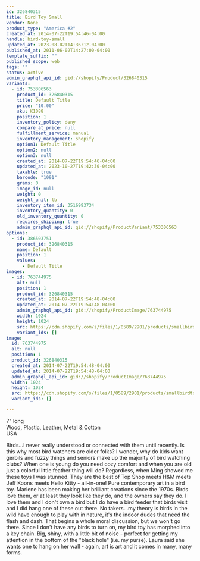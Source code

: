 ```yaml
---
id: 326840315
title: Bird Toy Small
vendor: None
product_type: "America #2"
created_at: 2014-07-22T19:54:46-04:00
handle: bird-toy-small
updated_at: 2023-08-02T14:36:12-04:00
published_at: 2011-06-02T14:27:00-04:00
template_suffix: ""
published_scope: web
tags: ""
status: active
admin_graphql_api_id: gid://shopify/Product/326840315
variants:
  - id: 753306563
    product_id: 326840315
    title: Default Title
    price: "10.00"
    sku: K1088
    position: 1
    inventory_policy: deny
    compare_at_price: null
    fulfillment_service: manual
    inventory_management: shopify
    option1: Default Title
    option2: null
    option3: null
    created_at: 2014-07-22T19:54:46-04:00
    updated_at: 2023-10-27T19:42:30-04:00
    taxable: true
    barcode: "1091"
    grams: 0
    image_id: null
    weight: 0
    weight_unit: lb
    inventory_item_id: 3516993734
    inventory_quantity: 0
    old_inventory_quantity: 0
    requires_shipping: true
    admin_graphql_api_id: gid://shopify/ProductVariant/753306563
options:
  - id: 386503751
    product_id: 326840315
    name: Default
    position: 1
    values:
      - Default Title
images:
  - id: 763744975
    alt: null
    position: 1
    product_id: 326840315
    created_at: 2014-07-22T19:54:48-04:00
    updated_at: 2014-07-22T19:54:48-04:00
    admin_graphql_api_id: gid://shopify/ProductImage/763744975
    width: 1024
    height: 1024
    src: https://cdn.shopify.com/s/files/1/0589/2901/products/smallbirdtoy.jpeg?v=1406073288
    variant_ids: []
image:
  id: 763744975
  alt: null
  position: 1
  product_id: 326840315
  created_at: 2014-07-22T19:54:48-04:00
  updated_at: 2014-07-22T19:54:48-04:00
  admin_graphql_api_id: gid://shopify/ProductImage/763744975
  width: 1024
  height: 1024
  src: https://cdn.shopify.com/s/files/1/0589/2901/products/smallbirdtoy.jpeg?v=1406073288
  variant_ids: []

---
```


7" long  
Wood, Plastic, Leather, Metal & Cotton  
USA

Birds...I never really understood or connected with them until recently. Is this why most bird watchers are older folks? I wonder, why do kids want gerbils and fuzzy things and seniors make up the majority of bird watching clubs? When one is young do you need cozy comfort and when you are old just a colorful little feather thing will do? Regardless, when Ming showed me these toys I was stunned. They are the best of Top Shop meets H&M meets Jeff Koons meets Hello Kitty - all-in-one! Pure contemporary art in a bird toy. Marlene has been making her brilliant creations since the 1970s. Birds love them, or at least they look like they do, and the owners say they do. I love them and I don't own a bird but I do have a bird feeder that birds visit and I did hang one of these out there. No takers...my theory is birds in the wild have enough to play with in nature, it's the indoor dudes that need the flash and dash. That begins a whole moral discussion, but we won't go there. Since I don't have any birds to turn on, my bird toy has morphed into a key chain. Big, shiny, with a little bit of noise - perfect for getting my attention in the bottom of the "black hole" (i.e. my purse). Laura said she wants one to hang on her wall - again, art is art and it comes in many, many forms.